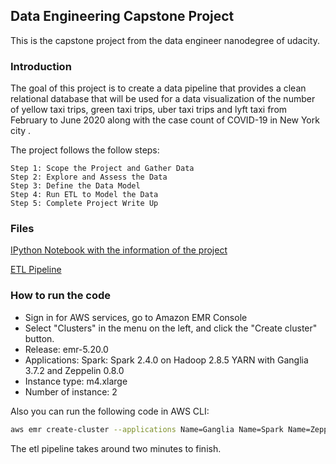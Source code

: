 ## Data Engineering Capstone Project

This is the capstone project from the 
data engineer nanodegree of udacity. 

### Introduction

The goal of this project is to create a data pipeline that provides a clean relational database that will be used for a data visualization of the number of yellow taxi trips, green taxi trips, uber taxi trips and lyft taxi from February to June 2020 along with the case count of COVID-19 in New York city .

The project follows the follow steps:

    Step 1: Scope the Project and Gather Data
    Step 2: Explore and Assess the Data
    Step 3: Define the Data Model
    Step 4: Run ETL to Model the Data
    Step 5: Complete Project Write Up


### Files 

[IPython Notebook with the information of the project](https://github.com/ricardoues/data-engineering-capstone-project/blob/master/capstone_project.ipynb)

[ETL Pipeline](https://github.com/ricardoues/data-engineering-capstone-project/blob/master/etl.py)



### How to run the code

* Sign in for AWS services, go to Amazon EMR Console
* Select "Clusters" in the menu on the left, and click the "Create cluster" button.
* Release: emr-5.20.0
* Applications: Spark: Spark 2.4.0 on Hadoop 2.8.5 YARN with Ganglia 3.7.2 and Zeppelin 0.8.0
* Instance type: m4.xlarge
* Number of instance: 2

Also you can run the following code in AWS CLI:

```bash
aws emr create-cluster --applications Name=Ganglia Name=Spark Name=Zeppelin --ec2-attributes '{"KeyName":"spark-cluster","InstanceProfile":"EMR_EC2_DefaultRole","SubnetId":"subnet-b59d00b9","EmrManagedSlaveSecurityGroup":"sg-08b935a3e2ebc1dc8","EmrManagedMasterSecurityGroup":"sg-0445b447732160e85"}' --service-role EMR_DefaultRole --enable-debugging --release-label emr-5.20.0 --log-uri 's3n://aws-logs-637150515554-us-east-1/elasticmapreduce/' --name 'spark-cluster' --instance-groups '[{"InstanceCount":1,"EbsConfiguration":{"EbsBlockDeviceConfigs":[{"VolumeSpecification":{"SizeInGB":32,"VolumeType":"gp2"},"VolumesPerInstance":1}]},"InstanceGroupType":"MASTER","InstanceType":"m4.xlarge","Name":"Master Instance Group"},{"InstanceCount":2,"EbsConfiguration":{"EbsBlockDeviceConfigs":[{"VolumeSpecification":{"SizeInGB":32,"VolumeType":"gp2"},"VolumesPerInstance":1}]},"InstanceGroupType":"CORE","InstanceType":"m4.xlarge","Name":"Core Instance Group"}]' --configurations '[{"Classification":"spark","Properties":{}}]' --scale-down-behavior TERMINATE_AT_TASK_COMPLETION --region us-east-1
```





The etl pipeline takes around two minutes to finish. 


